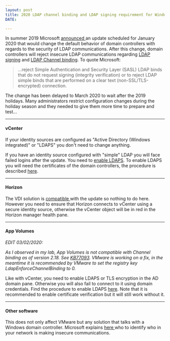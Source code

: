 ```yaml
---
layout: post
title: 2020 LDAP channel binding and LDAP signing requirement for Windows
DATE: 

---
```

In summer 2019 Microsoft [announced ](https://support.microsoft.com/en-ca/help/4520412/2020-ldap-channel-binding-and-ldap-signing-requirement-for-windows)an update scheduled for January 2020 that would change the default behavior of domain controllers with regards to the security of LDAP communications. After this change, domain controllers will reject insecure LDAP communications regarding [LDAP signing](https://support.microsoft.com/en-ca/help/935834/how-to-enable-ldap-signing-in-windows-server-2008) and [LDAP Channel binding](https://support.microsoft.com/en-ca/help/4034879/how-to-add-the-ldapenforcechannelbinding-registry-entry). To quote Microsoft:

> ...reject Simple Authentication and Security Layer (SASL) LDAP binds that do not request signing (integrity verification) or to reject LDAP simple binds that are performed on a clear text (non-SSL/TLS-encrypted) connection.

The change has been delayed to March 2020 to wait after the 2019 holidays. Many administrators restrict configuration changes during the holiday season and they needed to give them more time to prepare and test...

***

#### vCenter

If your identity sources are configured as "Active Directory (Windows integrated)" or "LDAPS" you don't need to change anything.

If you have an identity source configured with "simple" LDAP you will face failed logins after the update. You need to [enable LDAPS](https://docs.vmware.com/en/VMware-vSphere/6.5/com.vmware.psc.doc/GUID-98B36135-CDC1-435C-8F27-5E0D0187FF7E.html). To enable LDAPS you will need the certificates of the domain controllers, the procedure is described [here](https://ldapwiki.com/wiki/Obtain%20a%20Certificate%20from%20Server).

***

#### Horizon

The VDI solution is [compatible ](https://kb.vmware.com/s/article/76062)with the update so nothing to do here. However you need to ensure that Horizon connects to vCenter using a secure identity source, otherwise the vCenter object will be in red in the Horizon manager health pane.

***

#### App Volumes

_EDIT 03/02/2020:_

_As I observed in my lab, App Volumes is not compatible with Channel binding as of version 2.18. See_ [_KB77093_](https://kb.vmware.com/s/article/77093)_. VMware is working on a fix, in the meantime it is recommended by VMware to set the registry key LdapEnforceChannelBinding to 0._

Like with vCenter, you need to enable LDAPS or TLS encryption in the AD domain pane. Otherwise you will also fail to connect to it using domain credentials. Find the procedure to enable LDAPS [here](https://docs.vmware.com/en/VMware-App-Volumes/2.18/com.vmware.appvolumes.admin.doc/GUID-4EA6EF73-7800-4241-9162-2C407AC4AA7A.html). Note that it is recommended to enable certificate verification but it will still work without it.

***

#### Other software

This does not only affect VMware but any solution that talks with a Windows domain controller. Microsoft explains [here ](https://support.microsoft.com/en-ca/help/935834/how-to-enable-ldap-signing-in-windows-server-2008)who to identify who in your network is making insecure communications.